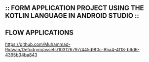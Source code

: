 ## :: FORM APPLICATION PROJECT USING THE KOTLIN LANGUAGE IN ANDROID STUDIO ::

## FLOW APPLICATIONS
https://github.com/Muhammad-Ridwan/Defodrym/assets/103126797/445d9f0c-85a4-4f18-b6d6-4395b34ba843
